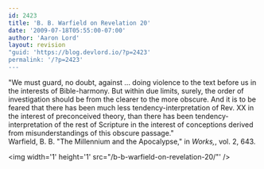 ```yaml
---
id: 2423
title: 'B. B. Warfield on Revelation 20'
date: '2009-07-18T05:55:00-07:00'
author: 'Aaron Lord'
layout: revision
"guid: 'https://blog.devlord.io/?p=2423'
permalink: '/?p=2423'
---
```


"We must guard, no doubt, against ... doing violence to the text before us in the interests of Bible-harmony. But within due limits, surely, the order of investigation should be from the clearer to the more obscure. And it is to be feared that there has been much less tendency-interpretation of Rev. XX in the interest of preconceived theory, than there has been tendency-interpretation of the rest of Scripture in the interest of conceptions derived from misunderstandings of this obscure passage."<br />Warfield, B. B. "The Millennium and the Apocalypse," in <i>Works,</i>, vol. 2, 643.<div class="blogger-post-footer"><img width='1' height='1' src="/b-b-warfield-on-revelation-20/"' /></div>